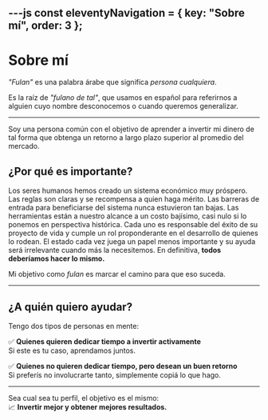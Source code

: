 ---js
const eleventyNavigation = {
	key: "Sobre mí",
	order: 3
};
---

# Sobre mí

*"Fulan"* es una palabra árabe que significa *persona cualquiera*.

Es la raíz de *"fulano de tal"*, que usamos en español para referirnos a alguien cuyo nombre desconocemos o cuando queremos generalizar.

---

Soy una persona común con el objetivo de aprender a invertir mi dinero de tal forma que obtenga un retorno a largo plazo superior al promedio del mercado.

## **¿Por qué es importante?**  
Los seres humanos hemos creado un sistema económico muy próspero. Las reglas son claras y se recompensa a quien haga mérito. Las barreras de entrada para beneficiarse del sistema nunca estuvieron tan bajas. Las herramientas están a nuestro alcance a un costo bajísimo, casi nulo si lo ponemos en perspectiva histórica. Cada uno es responsable del éxito de su proyecto de vida y cumple un rol proponderante en el desarrollo de quienes lo rodean. El estado cada vez juega un papel menos importante y su ayuda será irrelevante cuando más la necesitemos. En definitiva, **todos deberíamos hacer lo mismo.**  

Mi objetivo como *fulan* es marcar el camino para que eso suceda.

---

## **¿A quién quiero ayudar?**  

Tengo dos tipos de personas en mente:  

✅ **Quienes quieren dedicar tiempo a invertir activamente**  
Si este es tu caso, aprendamos juntos.  

✅ **Quienes no quieren dedicar tiempo, pero desean un buen retorno**  
Si preferís no involucrarte tanto, simplemente copiá lo que hago.  

---

Sea cual sea tu perfil, el objetivo es el mismo:  
📈 **Invertir mejor y obtener mejores resultados.**
